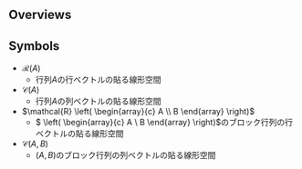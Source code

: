## Overviews

## Symbols
* $\mathcal{R}(A)$
    * 行列$A$の行ベクトルの貼る線形空間
* $\mathcal{C}(A)$
    * 行列$A$の列ベクトルの貼る線形空間
* $\mathcal{R} \left(
        \begin{array}{c}
            A \\
            B
        \end{array}
    \right)$
    * $ \left(
        \begin{array}{c}
            A \\
            B
        \end{array}
    \right)$のブロック行列の行ベクトルの貼る線形空間
* $\mathcal{C}(A, B)$
    * $(A, B)$のブロック行列の列ベクトルの貼る線形空間


